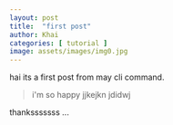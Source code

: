```yaml
---
layout: post
title:  "first post"
author: Khai
categories: [ tutorial ]
image: assets/images/img0.jpg
---
```

hai its a first post from may cli command.

> i'm so happy
jjkejkn
jdidwj




thanksssssss ...